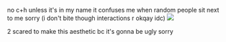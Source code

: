 
no c+h unless it's in my name it confuses me when random people sit next to me sorry (i don't bite though interactions r okqay idc)
  ![](https://i.pinimg.com/736x/71/90/9d/71909d9026d0a634708f8bfc5cff1314.jpg)



2 scared to make this aesthetic bc it's gonna be ugly sorry
